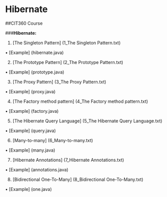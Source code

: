 # Hibernate

##CIT360 Course


###**Hibernate:**

1) [The Singleton Pattern] (1_The Singleton Pattern.txt)

  • [Example] (hibernate.java)

2) [The Prototype Pattern] (2_The Prototype Pattern.txt)

  • [Example] (prototype.java)

3) [The Proxy Pattern] (3_The Proxy Pattern.txt)

  • [Example] (proxy.java)

4) [The Factory method pattern] (4_The Factory method pattern.txt)

  • [Example] (factory.java)

5) [The Hibernate Query Language] (5_The Hibernate Query Language.txt)

  • [Example] (query.java)

6) [Many-to-many] (6_Many-to-many.txt)

  • [Example] (many.java)

7) [Hibernate Annotations] (7_Hibernate Annotations.txt)

  • [Example] (annotations.java)

8) [Bidirectional One-To-Many] (8_Bidirectional One-To-Many.txt)

  • [Example] (one.java)
